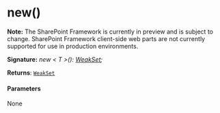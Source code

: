 # new()
**Note:** The SharePoint Framework is currently in preview and is subject to change. SharePoint Framework client-side web parts are not currently supported for use in production environments.





**Signature:** _new < T >(): [WeakSet](../es6-promise.api/interface/weakset.md)<T>;_

**Returns**: [`WeakSet`](../es6-promise.api/interface/weakset.md)<T>





#### Parameters
None



